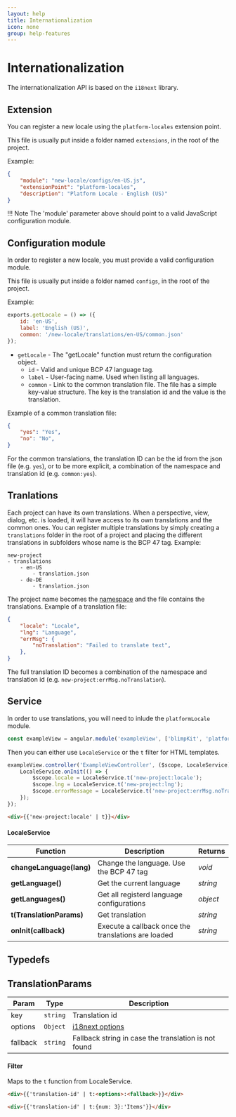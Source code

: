 ```yaml
---
layout: help
title: Internationalization
icon: none
group: help-features
---
```


Internationalization
===

The internationalization API is based on the `i18next` library.

Extension
---

You can register a new locale using the `platform-locales` extension point.

This file is usually put inside a folder named `extensions`, in the root of the project.

Example:

```json
{
    "module": "new-locale/configs/en-US.js",
    "extensionPoint": "platform-locales",
    "description": "Platform Locale - English (US)"
}
```

!!! Note
	The 'module' parameter above should point to a valid JavaScript configuration module.

Configuration module
---

In order to register a new locale, you must provide a valid configuration module.

This file is usually put inside a folder named `configs`, in the root of the project.

Example:

```javascript
exports.getLocale = () => ({
    id: 'en-US',
    label: 'English (US)',
    common: '/new-locale/translations/en-US/common.json'
});
```

* `getLocale` - The "getLocale" function must return the configuration object.
    * `id` - Valid and unique BCP 47 language tag.
	* `label` - User-facing name. Used when listing all languages.
    * `common` - Link to the common translation file. The file has a simple key-value structure. The key is the translation id and the value is the translation.

Example of a common translation file:
```json
{
    "yes": "Yes",
    "no": "No",
}
```

For the common translations, the translation ID can be the id from the json file (e.g. `yes`), or to be more explicit, a combination of the namespace and translation id (e.g. `common:yes`).

Tranlations
---

Each project can have its own translations.
When a perspective, view, dialog, etc. is loaded, it will have access to its own translations and the common ones.
You can register multiple translations by simply creating a `translations` folder in the root of a project and placing the different translations in subfolders whose name is the BCP 47 tag.
Example:

```
new-project
- translations
    - en-US
        - translation.json
    - de-DE
        - translation.json
```

The project name becomes the [namespace](https://www.i18next.com/principles/namespaces) and the file contains the translations.
Example of a translation file:

```json
{
    "locale": "Locale",
    "lng": "Language",
    "errMsg": {
        "noTranslation": "Failed to translate text",
    },
}
```

The full translation ID becomes a combination of the namespace and translation id (e.g. `new-project:errMsg.noTranslation`).

Service
---

In order to use translations, you will need to inlude the `platformLocale` module.

```javascript
const exampleView = angular.module('exampleView', ['blimpKit', 'platformView', 'platformLocale']);
```

Then you can either use `LocaleService` or the `t` filter for HTML templates.

```javascript
exampleView.controller('ExampleViewController', ($scope, LocaleService) => {
    LocaleService.onInit(() => {
        $scope.locale = LocaleService.t('new-project:locale');
        $scope.lng = LocaleService.t('new-project:lng');
        $scope.errorMessage = LocaleService.t('new-project:errMsg.noTranslation');
    });
});
```

```html
<div>{{'new-project:locale' | t}}</div>
```

#### LocaleService

Function     | Description | Returns
------------ | ----------- | --------
**changeLanguage(lang)**   | Change the language. Use the BCP 47 tag | *void*
**getLanguage()**   | Get the current language | *string*
**getLanguages()**   | Get all registerd language configurations | *object*
**t(TranslationParams)**   | Get translation | *string*
**onInit(callback)**   | Execute a callback once the translations are loaded | *string*

## Typedefs

<a name="TranslationParams"></a>

## TranslationParams

| Param | Type | Description |
| --- | --- | --- |
| key | <code>string</code> | Translation id |
| options | <code>Object</code> | [i18next options](https://www.i18next.com/overview/api#t) |
| fallback | <code>string</code> | Fallback string in case the translation is not found |

#### Filter

Maps to the `t` function from LocaleService.

```html
<div>{{'translation-id' | t:<options>:<fallback>}}</div>
```

```html
<div>{{'translation-id' | t:{num: 3}:'Items'}}</div>
```